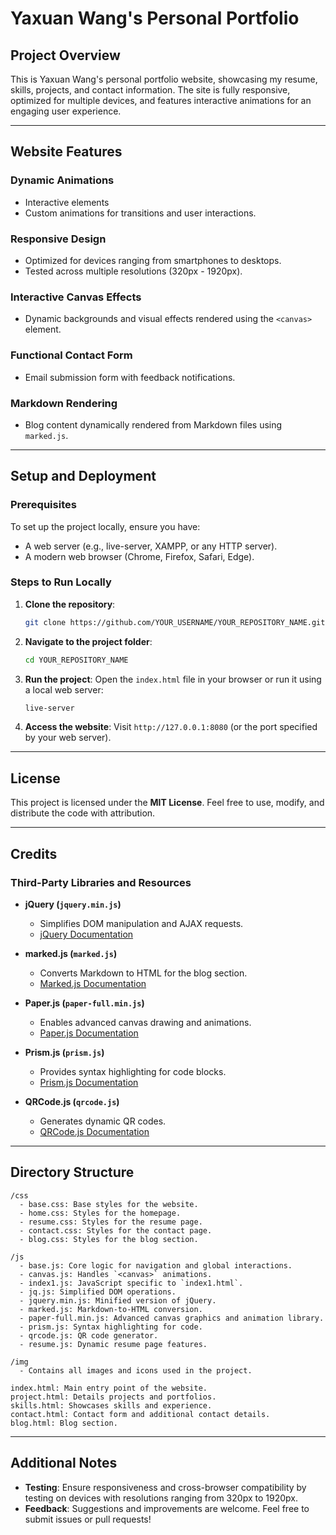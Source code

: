 # Yaxuan Wang's Personal Portfolio

## Project Overview
This is Yaxuan Wang's personal portfolio website, showcasing my resume, skills, projects, and contact information. The site is fully responsive, optimized for multiple devices, and features interactive animations for an engaging user experience.

---

## Website Features
###  Dynamic Animations
- Interactive elements 
- Custom animations for transitions and user interactions.

### Responsive Design
- Optimized for devices ranging from smartphones to desktops.
- Tested across multiple resolutions (320px - 1920px).

###  Interactive Canvas Effects
- Dynamic backgrounds and visual effects rendered using the `<canvas>` element.

###  Functional Contact Form
- Email submission form with feedback notifications.

### Markdown Rendering
- Blog content dynamically rendered from Markdown files using `marked.js`.

---

## Setup and Deployment

### Prerequisites
To set up the project locally, ensure you have:
- A web server (e.g., live-server, XAMPP, or any HTTP server).
- A modern web browser (Chrome, Firefox, Safari, Edge).

### Steps to Run Locally
1. **Clone the repository**:
   ```bash
   git clone https://github.com/YOUR_USERNAME/YOUR_REPOSITORY_NAME.git
   ```

2. **Navigate to the project folder**:
   ```bash
   cd YOUR_REPOSITORY_NAME
   ```

3. **Run the project**:
   Open the `index.html` file in your browser or run it using a local web server:
   ```bash
   live-server
   ```

4. **Access the website**:
   Visit `http://127.0.0.1:8080` (or the port specified by your web server).

---

## License
This project is licensed under the **MIT License**. Feel free to use, modify, and distribute the code with attribution.

---

## Credits
### Third-Party Libraries and Resources
- **jQuery (`jquery.min.js`)**
  - Simplifies DOM manipulation and AJAX requests.
  - [jQuery Documentation](https://jquery.com/)

- **marked.js (`marked.js`)**
  - Converts Markdown to HTML for the blog section.
  - [Marked.js Documentation](https://marked.js.org/)

- **Paper.js (`paper-full.min.js`)**
  - Enables advanced canvas drawing and animations.
  - [Paper.js Documentation](http://paperjs.org/)

- **Prism.js (`prism.js`)**
  - Provides syntax highlighting for code blocks.
  - [Prism.js Documentation](https://prismjs.com/)

- **QRCode.js (`qrcode.js`)**
  - Generates dynamic QR codes.
  - [QRCode.js Documentation](https://github.com/davidshimjs/qrcodejs)

---

## Directory Structure
```
/css
  - base.css: Base styles for the website.
  - home.css: Styles for the homepage.
  - resume.css: Styles for the resume page.
  - contact.css: Styles for the contact page.
  - blog.css: Styles for the blog section.

/js
  - base.js: Core logic for navigation and global interactions.
  - canvas.js: Handles `<canvas>` animations.
  - index1.js: JavaScript specific to `index1.html`.
  - jq.js: Simplified DOM operations.
  - jquery.min.js: Minified version of jQuery.
  - marked.js: Markdown-to-HTML conversion.
  - paper-full.min.js: Advanced canvas graphics and animation library.
  - prism.js: Syntax highlighting for code.
  - qrcode.js: QR code generator.
  - resume.js: Dynamic resume page features.

/img
  - Contains all images and icons used in the project.

index.html: Main entry point of the website.
project.html: Details projects and portfolios.
skills.html: Showcases skills and experience.
contact.html: Contact form and additional contact details.
blog.html: Blog section.
```

---

## Additional Notes
- **Testing**: Ensure responsiveness and cross-browser compatibility by testing on devices with resolutions ranging from 320px to 1920px.
- **Feedback**: Suggestions and improvements are welcome. Feel free to submit issues or pull requests!
